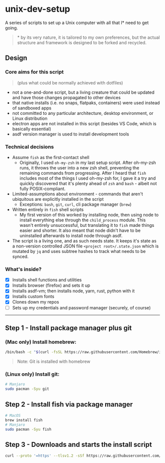 # unix-dev-setup

A series of scripts to set up a Unix computer with all that I\* need to get going.

> \* by its very nature, it is tailored to my own preferences, but the actual structure and framework
> is designed to be forked and recycled.

## Design

### Core aims for this script

> (plus what could be normally achieved with dotfiles)

- not a one-and-done script, but a living creature that could be updated and have those changes propagated to other devices
- that native installs (i.e. no snaps, flatpaks, containers) were used instead of sandboxed apps
- not committed to any particular architecture, desktop environment, or Linux distribution
- electron apps are not installed in this script (besides VS Code, which is basically essential)
- asdf version manager is used to install development tools

### Technical decisions

- Assume `fish` as the first-contact shell
  - Originally, I used `oh-my-zsh` in my last setup script. After oh-my-zsh runs, it throws the user into a new zsh shell, preventing the remaining commands from progressing. After I heard that `fish` includes most of the things I used oh-my-zsh for, I gave it a try and quickly discovered that it's plenty ahead of `zsh` and `bash` - albeit not fully POSIX-compliant.
- Limited-assumptions about environment - commands that aren't ubiquitous are explicitly installed in the script
  - Exceptions: `bash`, `git`, `curl`, cli package manager (`brew`)
- Written entirely in `fish` shell scripts
  - My first version of this worked by installing node, then using node to install everything else through the `child_process` module. This wasn't entirely unsuccessful, but translating it to `fish` made things easier and shorter. It also meant that node didn't have to be uninstalled afterwards to install node through asdf.
- The script is a living one, and as such needs state. It keeps it's state as a non-version controlled JSON file `<project root>/.state.json` which is mutated by `jq` and uses subtree hashes to track what needs to be synced.

### What's inside?

- [x] Installs shell functions and utilities
- [x] Installs browser (firefox) and sets it up
- [x] Installs asdf-vm; then installs node, yarn, rust, python with it
- [x] Installs custom fonts
- [x] Clones down my repos
- [ ] Sets up my credentials and password manager (securely, of course)

---

## Step 1 - Install package manager plus git

### (Mac only) Install homebrew:

```sh
/bin/bash -c "$(curl -fsSL https://raw.githubusercontent.com/Homebrew/install/HEAD/install.sh)"
```

> Note: Git is installed with homebrew

### (Linux only) Install git:

```sh
# Manjaro
sudo pacman -Syu git
```

## Step 2 - Install fish via package manager

```sh
# MacOS
brew install fish
# Manjaro
sudo pacman -Syu fish
```

## Step 3 - Downloads and starts the install script

```sh
curl --proto '=https' --tlsv1.2 -sSf https://raw.githubusercontent.com/tbjgolden/unix-dev-setup/main/install.sh | fish
```
